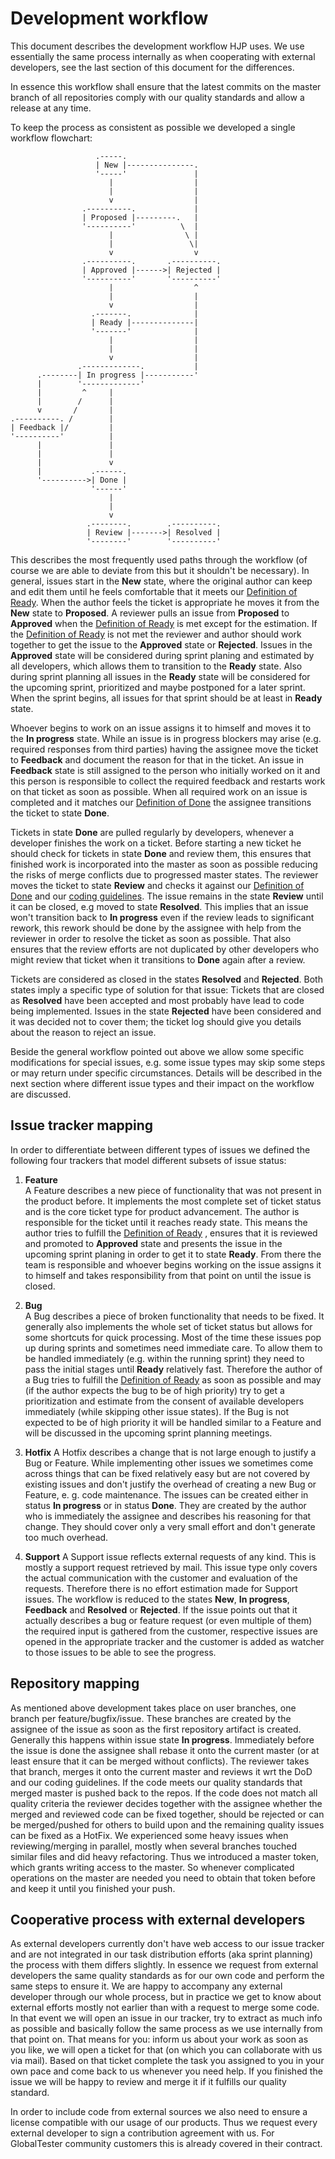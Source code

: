Development workflow
====================
This document describes the development workflow HJP uses. We use essentially the same process internally as when cooperating with external developers, see the last section of this document for the differences.

In essence this workflow shall ensure that the latest commits on the master branch of all repositories comply with our quality standards and allow a release at any time.

To keep the process as consistent as possible we developed a single workflow flowchart:

                       .-----.
                       | New |---------------.
                       '-----'               |
                          |                  |
                          |                  |
                          v                  |
                    .----------.             |
                    | Proposed |---------.   |
                    '----------'          \  |
                          |                \ |
                          |                 \|
                          v                  v
                    .----------.       .----------.
                    | Approved |------>| Rejected |
                    '----------'       '----------'
                          |                  ^
                          |                  |
                          v                  |
                      .-------.              |
                      | Ready |--------------|
                      '-------'              |
                          |                  |
                          |                  |
                          v                  |
                   .-------------.           |
          .--------| In progress |-----------'
          |        '-------------'
          |         ^     |
          |        /      |
          v       /       |
    .----------. /        |
    | Feedback |/         |
    '----------'          |
          |               |
          |               |
          |               v
          |           .------.
          '---------->| Done |
                      '------'
                          |
                          |
                          v
                     .--------.        .----------.
                     | Review |------->| Resolved |
                     '--------'        '----------'


This describes the most frequently used paths through the workflow (of course we are able to deviate from this but it shouldn't be necessary). In general, issues start in the **New** state, where the original author can keep and edit them until he feels comfortable that it meets our [Definition of Ready][DoR]. When the author feels the ticket is appropriate he moves it from the **New** state to **Proposed**. A reviewer pulls an issue from **Proposed** to **Approved** when the [Definition of Ready][DoR] is met except for the estimation. If the [Definition of Ready][DoR] is not met the reviewer and author should work together to get the issue to the **Approved** state or **Rejected**. Issues in the **Approved** state will be considered during sprint planing and estimated by all developers, which allows them to transition to the **Ready** state. Also during sprint planning all issues in the **Ready** state will be considered for the upcoming sprint, prioritized and maybe postponed for a later sprint. When the sprint begins, all issues for that sprint should be at least in **Ready** state.

Whoever begins to work on an issue assigns it to himself and moves it to the **In progress** state. While an issue is in progress blockers may arise (e.g. required responses from third parties) having the assignee move the ticket to **Feedback** and document the reason for that in the ticket. An issue in **Feedback** state is still assigned to the person who initially worked on it and this person is responsible to collect the required feedback and restarts work on that ticket as soon as possible. When all required work on an issue is completed and it matches our [Definition of Done][DoD] the assignee transitions the ticket to state **Done**.

Tickets in state **Done** are pulled regularly by developers, whenever a developer finishes the work on a ticket. Before starting a new ticket he should check for tickets in state **Done** and review them, this ensures that finished work is incorporated into the master as soon as possible reducing the risks of merge conflicts due to progressed master states. The reviewer moves the ticket to state **Review** and checks it against our [Definition of Done][DoD] and our [coding guidelines][CodingGuidelines]. The issue remains in the state **Review** until it can be closed, e.g moved to state **Resolved**. This implies that an issue won't transition back to **In progress** even if the review leads to significant rework, this rework should be done by the assignee with help from the reviewer in order to resolve the ticket as soon as possible. That also ensures that the review efforts are not duplicated by other developers who might review that ticket when it transitions to **Done** again after a review.

Tickets are considered as closed in the states **Resolved** and **Rejected**. Both states imply a specific type of solution for that issue: Tickets that are closed as **Resolved** have been accepted and most probably have lead to code being implemented. Issues in the state **Rejected** have been considered and it was decided not to cover them; the ticket log should give you details about the reason to reject an issue.

Beside the general workflow pointed out above we allow some specific modifications for special issues, e.g. some issue types may skip some steps or may return under specific circumstances. Details will be described in the next section where different issue types and their impact on the workflow are discussed.


Issue tracker mapping
---------------------
In order to differentiate between different types of issues we defined the following four trackers that model different subsets of issue status:


1. __Feature__  
A Feature describes a new piece of functionality that was not present in the product before. It implements the most complete set of ticket status and is the core ticket type for product advancement. The author is responsible for the ticket until it reaches ready state. This means the author tries to fulfill the [Definition of Ready][DoR] , ensures that it is reviewed and promoted to **Approved**  state and presents the issue in the upcoming sprint planing in order to get it to state **Ready**. From there the team is responsible and whoever begins working on the issue assigns it to himself and takes responsibility from that point on until the issue is closed.

1. __Bug__  
A Bug describes a piece of broken functionality that needs to be fixed. It generally also implements the whole set of ticket status but allows for some shortcuts for quick processing. Most of the time these issues pop up during sprints and sometimes need immediate care. To allow them to be handled immediately (e.g. within the running sprint) they need to pass the initial stages until **Ready** relatively fast. Therefore the author of a Bug tries to fulfill the [Definition of Ready][DoR] as soon as possible and may (if the author expects the bug to be of high priority) try to get a prioritization and estimate from the consent of available developers immediately (while skipping other issue states). If the Bug is not expected to be of high priority it will be handled similar to a Feature and will be discussed in the upcoming sprint planning meetings.

1. __Hotfix__
A Hotfix describes a change that is not large enough to justify a Bug or Feature. While implementing other issues we sometimes come across things that can be fixed relatively easy but are not covered by existing issues and don't justify the overhead of creating a new Bug or Feature, e. g. code maintenance. The issues can be created either in status **In progress** or in status **Done**. They are created by the author who is immediately the assignee and describes his reasoning for that change. They should cover only a very small effort and don't generate too much overhead. 

1. __Support__
A Support issue reflects external requests of any kind. This is mostly a support request retrieved by mail. This issue type only covers the actual communication with the customer and evaluation of the requests. Therefore there is no effort estimation made for Support issues. The workflow is reduced to the states **New**, **In progress**, **Feedback** and **Resolved** or **Rejected**. If the issue points out that it actually describes a bug or feature request (or even multiple of them) the required input is gathered from the customer, respective issues are opened in the appropriate tracker and the customer is added as watcher to those issues to be able to see the progress.

Repository mapping
------------------
As mentioned above development takes place on user branches, one branch per feature/bugfix/issue. These branches are created by the assignee of the issue as soon as the first repository artifact is created. Generally this happens within issue state **In progress**. Immediately before the issue is done the assignee shall rebase it onto the current master (or at least ensure that it can be merged without conflicts). The reviewer takes that branch, merges it onto the current master and reviews it wrt the DoD and our coding guidelines. If the code meets our quality standards that merged master is pushed back to the repos. If the code does not match all quality criteria the reviewer decides together with the assignee whether the merged and reviewed code can be fixed together, should be rejected or can be merged/pushed for others to build upon and the remaining quality issues can be fixed as a HotFix.
We experienced some heavy issues when reviewing/merging in parallel, mostly when several branches touched similar files and did heavy refactoring. Thus we introduced a master token, which grants writing access to the master. So whenever complicated operations on the master are needed you need to obtain that token before and keep it until you finished your push.

Cooperative process with external developers
--------------------------------------------
As external developers currently don't have web access to our issue tracker and are not integrated in our task distribution efforts (aka sprint planning) the process with them differs slightly. In essence we request from external developers the same quality standards as for our own code and perform the same steps to ensure it. 
We are happy to accompany any external developer through our whole process, but in practice we get to know about external efforts mostly not earlier than with a request to merge some code. In that event we will open an issue in our tracker, try to extract as much info as possible and basically follow the same process as we use internally from that point on.
That means for you: inform us about your work as soon as you like, we will open a ticket for that (on which you can collaborate with us via mail). Based on that ticket complete the task you assigned to you in your own pace and come back to us whenever you need help. If you finished the issue we will be happy to review and merge it if it fulfills our quality standard.

In order to include code from external sources we also need to ensure a license compatible with our usage of our products. Thus we request every external developer to sign a contribution agreement with us. For GlobalTester community customers this is already covered in their contract.

[DoR]: DefinitionOfReady.md
[DoD]: DefinitionOfDone.md
[CodingGuidelines]: CodingGuidelines.md
